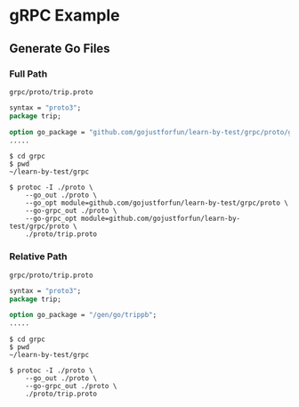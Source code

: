 # gRPC Example


## Generate Go Files

### Full Path

`grpc/proto/trip.proto`

```proto
syntax = "proto3";
package trip;

option go_package = "github.com/gojustforfun/learn-by-test/grpc/proto/gen/go/trippb";
.....
```

```shell
$ cd grpc
$ pwd
~/learn-by-test/grpc

$ protoc -I ./proto \
    --go_out ./proto \
    --go_opt module=github.com/gojustforfun/learn-by-test/grpc/proto \
    --go-grpc_out ./proto \
    --go-grpc_opt module=github.com/gojustforfun/learn-by-test/grpc/proto \
    ./proto/trip.proto
```
### Relative Path

`grpc/proto/trip.proto`

```proto
syntax = "proto3";
package trip;

option go_package = "/gen/go/trippb";
.....
```

```shell
$ cd grpc
$ pwd
~/learn-by-test/grpc

$ protoc -I ./proto \
    --go_out ./proto \
    --go-grpc_out ./proto \
    ./proto/trip.proto
```